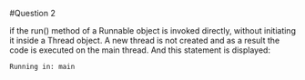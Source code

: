 #Question 2

if the run() method of a Runnable object is invoked directly, without initiating it inside a Thread object.
A new thread is not created and as a result the code is executed on the main thread.
And this statement is displayed:
```
Running in: main
```